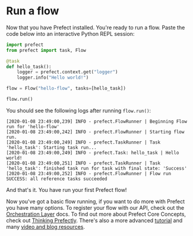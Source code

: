 # Run a flow

Now that you have Prefect installed.  You're ready to run a flow. Paste the code below into an interactive Python REPL session: 

```python
import prefect
from prefect import task, Flow

@task
def hello_task():
    logger = prefect.context.get("logger")
    logger.info("Hello world!")

flow = Flow("hello-flow", tasks=[hello_task])

flow.run()
```

You should see the following logs after running `flow.run()`:

```
[2020-01-08 23:49:00,239] INFO - prefect.FlowRunner | Beginning Flow run for 'hello-flow'
[2020-01-08 23:49:00,242] INFO - prefect.FlowRunner | Starting flow run.
[2020-01-08 23:49:00,249] INFO - prefect.TaskRunner | Task 'hello_task': Starting task run...
[2020-01-08 23:49:00,249] INFO - prefect.Task: hello_task | Hello world!
[2020-01-08 23:49:00,251] INFO - prefect.TaskRunner | Task 'hello_task': finished task run for task with final state: 'Success'
[2020-01-08 23:49:00,252] INFO - prefect.FlowRunner | Flow run SUCCESS: all reference tasks succeeded
```

And that's it.  You have run your first Prefect flow!  

Now you've got a basic flow running, if you want to do more with Prefect you have many options.  To register your flow with our API, check out the [Orchestration Layer]() docs.  To find out more about Prefect Core Concepts, check out [Thinking Prefectly]().  There's also a more advanced [tutorial]() and many [video and blog resources]().